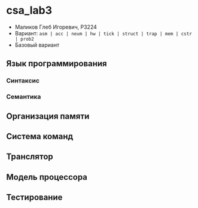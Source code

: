 # csa_lab3

 - Маликов Глеб Игоревич, P3224
 - Вариант: `asm | acc | neum | hw | tick | struct | trap | mem | cstr | prob2`
 - Базовый вариант

## Язык программирования

### Синтаксис

### Семантика


## Организация памяти


## Система команд


## Транслятор


## Модель процессора


## Тестирование